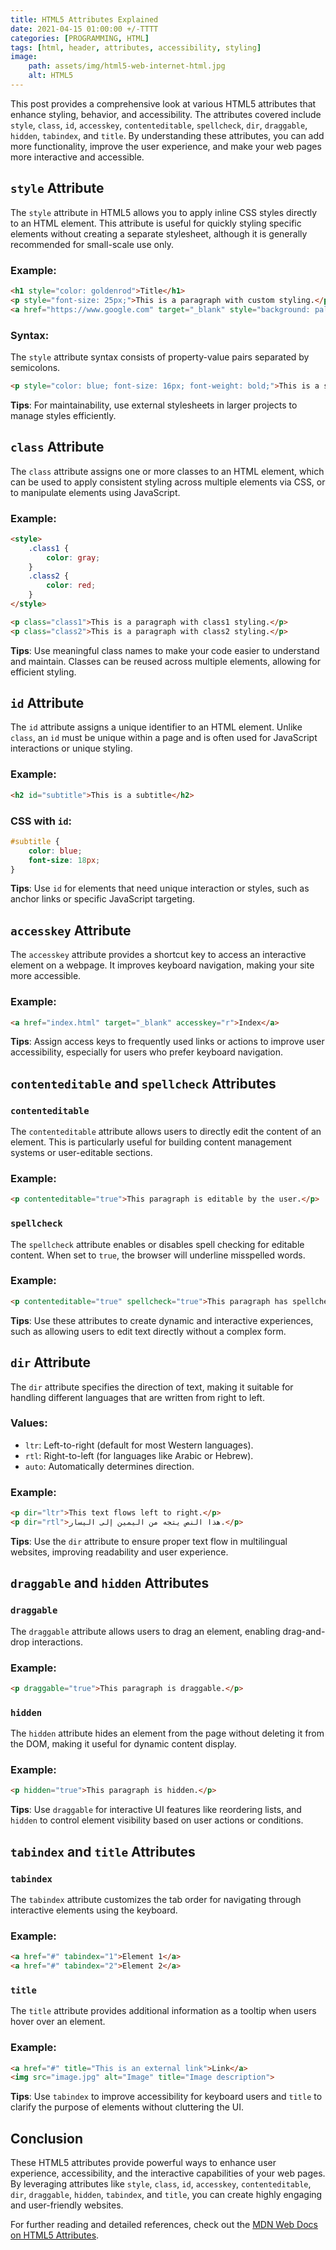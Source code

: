 ```yaml
---
title: HTML5 Attributes Explained
date: 2021-04-15 01:00:00 +/-TTTT
categories: [PROGRAMMING, HTML]
tags: [html, header, attributes, accessibility, styling]
image:
    path: assets/img/html5-web-internet-html.jpg
    alt: HTML5
---
```


This post provides a comprehensive look at various HTML5 attributes that enhance styling, behavior, and accessibility. The attributes covered include `style`, `class`, `id`, `accesskey`, `contenteditable`, `spellcheck`, `dir`, `draggable`, `hidden`, `tabindex`, and `title`. By understanding these attributes, you can add more functionality, improve the user experience, and make your web pages more interactive and accessible.

## `style` Attribute

The `style` attribute in HTML5 allows you to apply inline CSS styles directly to an HTML element. This attribute is useful for quickly styling specific elements without creating a separate stylesheet, although it is generally recommended for small-scale use only.

### Example:

```html
<h1 style="color: goldenrod">Title</h1>
<p style="font-size: 25px;">This is a paragraph with custom styling.</p>
<a href="https://www.google.com" target="_blank" style="background: palevioletred;">Google</a>
```

### Syntax:

The `style` attribute syntax consists of property-value pairs separated by semicolons.

```html
<p style="color: blue; font-size: 16px; font-weight: bold;">This is a styled paragraph</p>
```

**Tips**: For maintainability, use external stylesheets in larger projects to manage styles efficiently.

## `class` Attribute

The `class` attribute assigns one or more classes to an HTML element, which can be used to apply consistent styling across multiple elements via CSS, or to manipulate elements using JavaScript.

### Example:

```html
<style>
    .class1 {
        color: gray;
    }
    .class2 {
        color: red;
    }
</style>

<p class="class1">This is a paragraph with class1 styling.</p>
<p class="class2">This is a paragraph with class2 styling.</p>
```

**Tips**: Use meaningful class names to make your code easier to understand and maintain. Classes can be reused across multiple elements, allowing for efficient styling.

## `id` Attribute

The `id` attribute assigns a unique identifier to an HTML element. Unlike `class`, an `id` must be unique within a page and is often used for JavaScript interactions or unique styling.

### Example:

```html
<h2 id="subtitle">This is a subtitle</h2>
```

### CSS with `id`:

```css
#subtitle {
    color: blue;
    font-size: 18px;
}
```

**Tips**: Use `id` for elements that need unique interaction or styles, such as anchor links or specific JavaScript targeting.

## `accesskey` Attribute

The `accesskey` attribute provides a shortcut key to access an interactive element on a webpage. It improves keyboard navigation, making your site more accessible.

### Example:

```html
<a href="index.html" target="_blank" accesskey="r">Index</a>
```

**Tips**: Assign access keys to frequently used links or actions to improve user accessibility, especially for users who prefer keyboard navigation.

## `contenteditable` and `spellcheck` Attributes

### `contenteditable`

The `contenteditable` attribute allows users to directly edit the content of an element. This is particularly useful for building content management systems or user-editable sections.

### Example:

```html
<p contenteditable="true">This paragraph is editable by the user.</p>
```

### `spellcheck`

The `spellcheck` attribute enables or disables spell checking for editable content. When set to `true`, the browser will underline misspelled words.

### Example:

```html
<p contenteditable="true" spellcheck="true">This paragraph has spellcheck enabled.</p>
```

**Tips**: Use these attributes to create dynamic and interactive experiences, such as allowing users to edit text directly without a complex form.

## `dir` Attribute

The `dir` attribute specifies the direction of text, making it suitable for handling different languages that are written from right to left.

### Values:
- `ltr`: Left-to-right (default for most Western languages).
- `rtl`: Right-to-left (for languages like Arabic or Hebrew).
- `auto`: Automatically determines direction.

### Example:

```html
<p dir="ltr">This text flows left to right.</p>
<p dir="rtl">هذا النص يتجه من اليمين إلى اليسار.</p>
```

**Tips**: Use the `dir` attribute to ensure proper text flow in multilingual websites, improving readability and user experience.

## `draggable` and `hidden` Attributes

### `draggable`

The `draggable` attribute allows users to drag an element, enabling drag-and-drop interactions.

### Example:

```html
<p draggable="true">This paragraph is draggable.</p>
```

### `hidden`

The `hidden` attribute hides an element from the page without deleting it from the DOM, making it useful for dynamic content display.

### Example:

```html
<p hidden="true">This paragraph is hidden.</p>
```

**Tips**: Use `draggable` for interactive UI features like reordering lists, and `hidden` to control element visibility based on user actions or conditions.

## `tabindex` and `title` Attributes

### `tabindex`

The `tabindex` attribute customizes the tab order for navigating through interactive elements using the keyboard.

### Example:

```html
<a href="#" tabindex="1">Element 1</a>
<a href="#" tabindex="2">Element 2</a>
```

### `title`

The `title` attribute provides additional information as a tooltip when users hover over an element.

### Example:

```html
<a href="#" title="This is an external link">Link</a>
<img src="image.jpg" alt="Image" title="Image description">
```

**Tips**: Use `tabindex` to improve accessibility for keyboard users and `title` to clarify the purpose of elements without cluttering the UI.

## Conclusion

These HTML5 attributes provide powerful ways to enhance user experience, accessibility, and the interactive capabilities of your web pages. By leveraging attributes like `style`, `class`, `id`, `accesskey`, `contenteditable`, `dir`, `draggable`, `hidden`, `tabindex`, and `title`, you can create highly engaging and user-friendly websites.

For further reading and detailed references, check out the [MDN Web Docs on HTML5 Attributes](https://developer.mozilla.org/en/docs/Web/HTML/Attributes).

